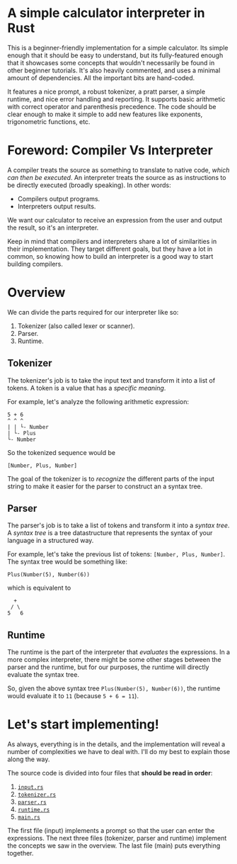 # A simple calculator interpreter in Rust
This is a beginner-friendly implementation for a simple calculator. Its simple enough that it should be easy to understand, but its fully-featured enough that it showcases some concepts that wouldn't necessarily be found in other beginner tutorials. It's also heavily commented, and uses a minimal amount of dependencies. All the important bits are hand-coded.

It features a nice prompt, a robust tokenizer, a pratt parser, a simple runtime, and nice error handling and reporting. It supports basic arithmetic with correct operator and parenthesis precedence. The code should be clear enough to make it simple to add new features like exponents, trigonometric functions, etc.

# Foreword: Compiler Vs Interpreter
A compiler treats the source as something to translate to native code, *which can then be executed*. An interpreter treats the source as as instructions to be directly executed (broadly speaking). In other words:
* Compilers output programs.
* Interpreters output results.

We want our calculator to receive an expression from the user and output the result, so it's an interpreter. 

Keep in mind that compilers and interpreters share a lot of similarities in their implementation. They target different goals, but they have a lot in common, so knowing how to build an interpreter is a good way to start building compilers.

# Overview
We can divide the parts required for our interpreter like so:
1. Tokenizer (also called lexer or scanner).
2. Parser.
3. Runtime.

## Tokenizer
The tokenizer's job is to take the input text and transform it into a list of tokens. A token is a value that has a *specific meaning*. 

For example, let's analyze the following arithmetic expression:
```
5 + 6
^ ^ ^
| | └- Number
| └- Plus
└- Number
```
So the tokenized sequence would be
```
[Number, Plus, Number]
```

The goal of the tokenizer is to *recognize* the different parts of the input string to make it easier for the parser to construct an a syntax tree.

## Parser
The parser's job is to take a list of tokens and transform it into a *syntax tree*. A *syntax tree* is a tree datastructure that represents the syntax of your language in a structured way.

For example, let's take the previous list of tokens: `[Number, Plus, Number]`. The syntax tree would be something like:
```
Plus(Number(5), Number(6))
```
which is equivalent to
```
  +
 / \
5   6
```

## Runtime
The runtime is the part of the interpreter that *evaluates* the expressions. In a more complex interpreter, there might be some other stages between the parser and the runtime, but for our purposes, the runtime will directly evaluate the syntax tree.

So, given the above syntax tree `Plus(Number(5), Number(6))`, the runtime would evaluate it to `11` (because `5 + 6 = 11`).

# Let's start implementing!
As always, everything is in the details, and the implementation will reveal a number of complexities we have to deal with. I'll do my best to explain those along the way.

The source code is divided into four files that **should be read in order**:
1. [`input.rs`](src/main.rs)
2. [`tokenizer.rs`](src/tokenizer.rs)
3. [`parser.rs`](src/parser.rs)
4. [`runtime.rs`](src/runtime.rs)
5. [`main.rs`](src/main.rs)

The first file (input) implements a prompt so that the user can enter the expressions. The next three files (tokenizer, parser and runtime) implement the concepts we saw in the overview. The last file (main) puts everything together.